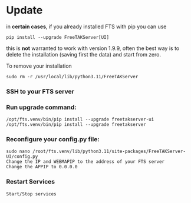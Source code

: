
# Update
in **certain cases**, if you already installed FTS with pip you can use
```shell
pip install --upgrade FreeTAKServer[UI]
```
this is **not** warranted to work with version 1.9.9,
often the best way is to delete the installation (saving first the data) and start from zero.

To remove your installation
```shell
sudo rm -r /usr/local/lib/python3.11/FreeTAKServer
```

### SSH to your FTS server

### Run upgrade command:
	/opt/fts.venv/bin/pip install --upgrade freetakserver-ui
	/opt/fts.venv/bin/pip install --upgrade freetakserver
	
### Reconfigure your config.py file:
	sudo nano /root/fts.venv/lib/python3.11/site-packages/FreeTAKServer-UI/config.py
	Change the IP and WEBMAPIP to the address of your FTS server
	Change the APPIP to 0.0.0.0
	
### Restart Services
    Start/Stop services
